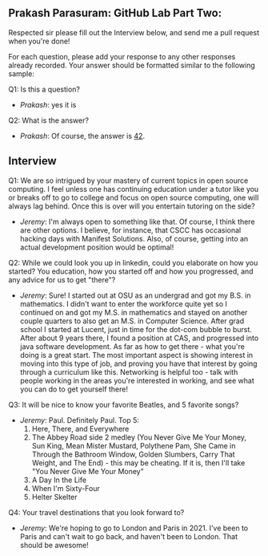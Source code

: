 ## Prakash Parasuram: GitHub Lab Part Two:
Respected sir please fill out the Interview below, and send me a pull request when you're done!

For each question, please add your response to any other responses already recorded.  Your answer should be formatted similar to the following sample:

Q1: Is this a question?
* _Prakash_: yes it is

Q2: What is the answer?
* _Prakash_: Of course, the answer is [42](https://simple.wikipedia.org/wiki/42_(answer)).

## Interview  
Q1: We are so intrigued by your mastery of current topics in open source computing. I feel unless one has continuing education under a tutor like you or breaks off to go to college and focus on open source computing, one will always lag behind. Once this is over will you entertain tutoring on the side?
* _Jeremy_: I'm always open to something like that.  Of course, I think there are other options.  I believe, for instance, that CSCC has occasional hacking days with Manifest Solutions.  Also, of course, getting into an actual development position would be optimal!  

Q2: While we could look you up in linkedin, could you elaborate on how you started? You education, how you started off and how you progressed, and any advice for us to get "there"?
* _Jeremy_: Sure!  I started out at OSU as an undergrad and got my B.S. in mathematics.  I didn't want to enter the workforce quite yet so I continued on and got my M.S. in mathematics and stayed on another couple quarters to also get an M.S. in Computer Science.  After grad school I started at Lucent, just in time for the dot-com bubble to burst.  After about 9 years there, I found a position at CAS, and progressed into java software development.  As far as how to get there - what you're doing is a great start.  The most important aspect is showing interest in moving into this type of job, and proving you have that interest by going through a curriculum like this.  Networking is helpful too - talk with people working in the areas you're interested in working, and see what you can do to get yourself there!

Q3: It will be nice to know your favorite Beatles, and 5 favorite songs?
* _Jeremy_: Paul. Definitely Paul. Top 5:
  1. Here, There, and Everywhere
  2. The Abbey Road side 2 medley (You Never Give Me Your Money, Sun King, Mean Mister Mustard, Polythene Pam, She Came in Through the Bathroom Window, Golden Slumbers, Carry That Weight, and The End) - this may be cheating.  If it is, then I'll take "You Never Give Me Your Money"
  3. A Day In the Life
  4. When I'm Sixty-Four
  5. Helter Skelter

Q4: Your travel destinations that you look forward to?
* _Jeremy_: We're hoping to go to London and Paris in 2021.  I've been to Paris and can't wait to go back, and haven't been to London.  That should be awesome!

